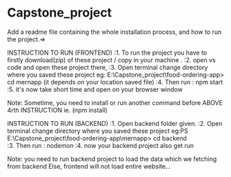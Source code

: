 # Capstone_project

Add a readme file containing the whole installation process, and how to run the project.=>

INSTRUCTION TO RUN  (FRONTEND)
:1. To run the project you have to firstly download(zip) of these project / copy in your machine . 
:2. open vs code and open these project there,
:3. Open terminal  change directory where you saved these project  eg: E:\Capstone_project\food-ordering-app> cd mernapp    (it depends on your location saved file)
:4. Then run : npm start 
:5. it's now take short time and open on your browser window 

Note: Sometime, you need to install or run another command before ABOVE 4rth INSTRUCTION ie. (npm install) 

INSTRUCTION TO RUN (BACKEND)
:1. Open backend folder given.
:2. Open terminal  change directory where you saved these project  eg:PS E:\Capstone_project\food-ordering-app\mernapp> cd backend   
:3. Then run : nodemon
:4. now your backend project also get run

Note: you need to run backend project to load the data which we fetching from backend Else, frontend will not load entire website... 
  




